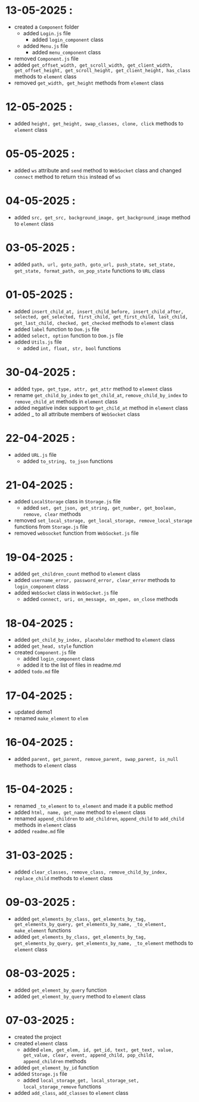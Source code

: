 
# 13-05-2025 :
- created a `Component` folder
	- added `Login.js` file
		- added `login_component` class
	- added `Menu.js` file
		- added `menu_component` class
- removed `Component.js` file
- added `get_offset_width, get_scroll_width, get_client_width, get_offset_height, get_scroll_height, get_client_height, has_class` methods to `element` class
- removed `get_width, get_height` methods from `element` class

# 12-05-2025 :
- added `height, get_height, swap_classes, clone, click` methods to `element` class


# 05-05-2025 :
- added `ws` attribute and `send` method to `WebSocket` class and changed `connect` method to return `this` instead of `ws`

# 04-05-2025 :
- added `src, get_src, background_image, get_background_image` method to `element` class

# 03-05-2025 :
- added `path, url, goto_path, goto_url, push_state, set_state, get_state, format_path, on_pop_state` functions to `URL` class

# 01-05-2025 :
- added `insert_child_at, insert_child_before, insert_child_after, selected, get_selected, first_child, get_first_child, last_child, get_last_child, checked, get_checked` methods to `element` class
- added `label` function to `Dom.js` file
- added `select, option` function to `Dom.js` file
- added `Utils.js` file
	- added `int, float, str, bool` functions

# 30-04-2025 :
- added `type, get_type, attr, get_attr` method to `element` class
- rename `get_child_by_index` to `get_child_at`, `remove_child_by_index` to `remove_child_at` methods in `element` class
- added negative index support to `get_child_at` method in `element` class
- added _ to all attribute members of `WebSocket` class

# 22-04-2025 :
- added `URL.js` file
	- added `to_string, to_json` functions

# 21-04-2025 :
- added `LocalStorage` class in `Storage.js` file
	- added `set, get_json, get_string, get_number, get_boolean, remove, clear` methods
- removed `set_local_storage, get_local_storage, remove_local_storage` functions from `Storage.js` file
- removed `websocket` function from `WebSocket.js` file

# 19-04-2025 :
- added `get_children_count` method to `element` class
- added `username_error, password_error, clear_error` methods to `login_component` class
- added `WebSocket` class in `WebSocket.js` file
	- added `connect, uri, on_message, on_open, on_close` methods

# 18-04-2025 :
- added `get_child_by_index, placeholder` method to `element` class
- added `get_head, style` function
- created `Component.js` file
	- added `login_component` class
	- added it to the list of files in readme.md
- added `todo.md` file


# 17-04-2025 :
- updated demo1 
- renamed `make_element` to `elem` 

# 16-04-2025 :
- added `parent, get_parent, remove_parent, swap_parent, is_null` methods to `element` class

# 15-04-2025 :
- renamed `_to_element` to `to_element` and made it a public method
- added `html, name, get_name` method to `element` class
- renamed `append_children` to `add_children`, `append_child` to `add_child` methods in `element` class
- added `readme.md` file


# 31-03-2025 :
- added `clear_classes, remove_class, remove_child_by_index, replace_child` methods to `element` class

# 09-03-2025 :
- added `get_elements_by_class, get_elements_by_tag, get_elements_by_query, get_elements_by_name, _to_element, make_element` functions
- added `get_elements_by_class, get_elements_by_tag, get_elements_by_query, get_elements_by_name, _to_element` methods to `element` class

# 08-03-2025 :
- added `get_element_by_query` function
- added `get_element_by_query` method to `element` class

# 07-03-2025 :
- created the project
- created `element` class 
	- added `elem, get_elem, id, get_id, text, get_text, value, get_value, clear, event, append_child, pop_child, append_children` methods
- added `get_element_by_id` function
- added `Storage.js` file
	- added `local_storage_get, local_storage_set, local_storage_remove` functions
- added `add_class`, `add_classes` to `element` class
